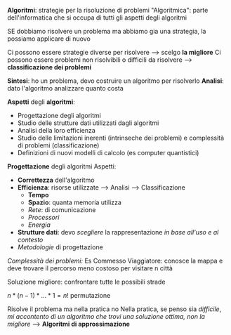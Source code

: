 **Algoritmi**: strategie per la risoluzione di problemi
"Algoritmica": parte dell'informatica che si occupa di tutti gli aspetti degli algoritmi

SE dobbiamo risolvere un problema ma abbiamo gia una strategia, la possiamo applicare di nuovo

Ci possono essere strategie diverse per risolvere --> scelgo **la migliore**
Ci possono essere problemi non risolvibili o difficili da risolvere --> **classificazione dei problemi**
  
**Sintesi**: ho un problema, devo costruire un algoritmo per risolverlo
**Analisi**: dato l'algoritmo analizzare quanto costa


**Aspetti** degli **algoritmi**:
- Progettazione degli algoritmi
- Studio delle strutture dati utilizzati dagli algoritmi
- Analisi della loro efficienza
- Studio delle limitazioni inerenti (intrinseche dei problemi) e complessità di problemi (classificazione)
- Definizioni di nuovi modelli di calcolo (es computer quantistici)

**Progettazione** degli algoritmi
Aspetti:
- **Correttezza** dell'algoritmo
- **Efficienza**: risorse utilizzate --> Analisi --> Classificazione    
    - **Tempo**
    - **Spazio**: quanta memoria utilizza
    - _Rete_: di comunicazione
    - _Processori_
    - _Energia_
- **Strutture dati**: devo _scegliere_ la rappresentazione _in base all'uso e al contesto_
- _Metodologie_ di progettazione

  

_Complessità dei problemi:_
Es Commesso Viaggiatore: conosce la mappa e deve trovare il percorso meno costoso per visitare n città

Soluzione migliore: confrontare tutte le possibili strade

$n*(n-1)*…*1= n!$ permutazione

Risolve il problema ma nella pratica no
Nella pratica, se penso sia _difficile_, _mi accontento di un algoritmo che trovi una soluzione ottima, non la migliore_ --> **Algoritmi di approssimazione**
